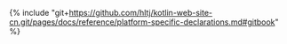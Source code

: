 {% include "git+https://github.com/hltj/kotlin-web-site-cn.git/pages/docs/reference/platform-specific-declarations.md#gitbook" %}
